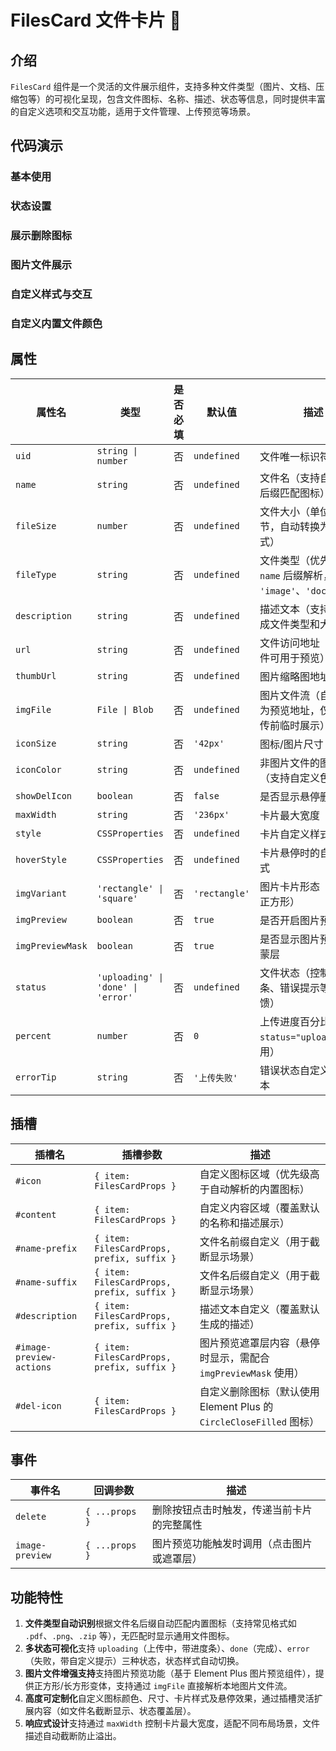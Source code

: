 # FilesCard 文件卡片 📇

## 介绍

`FilesCard` 组件是一个灵活的文件展示组件，支持多种文件类型（图片、文档、压缩包等）的可视化呈现，包含文件图标、名称、描述、状态等信息，同时提供丰富的自定义选项和交互功能，适用于文件管理、上传预览等场景。

## 代码演示

### 基本使用

<demo src="./demos/base.vue"></demo>

### 状态设置

<demo src="./demos/status.vue"></demo>

### 展示删除图标

<demo src="./demos/delete-icon.vue"></demo>

### 图片文件展示

<demo src="./demos/image-preview.vue"></demo>

### 自定义样式与交互

<demo src="./demos/custom-style.vue"></demo>

### 自定义内置文件颜色

<demo src="./demos/custom-color.vue"></demo>

## 属性

| 属性名           | 类型                               | 是否必填 | 默认值        | 描述                                                               |
| ---------------- | ---------------------------------- | -------- | ------------- | ------------------------------------------------------------------ |
| `uid`            | `string \| number`                 | 否       | `undefined`   | 文件唯一标识符                                                     |
| `name`           | `string`                           | 否       | `undefined`   | 文件名（支持自动解析后缀匹配图标）                                 |
| `fileSize`       | `number`                           | 否       | `undefined`   | 文件大小（单位：字节，自动转换为易读格式）                         |
| `fileType`       | `string`                           | 否       | `undefined`   | 文件类型（优先级高于 `name` 后缀解析，如 `'image'`、`'document'`） |
| `description`    | `string`                           | 否       | `undefined`   | 描述文本（支持动态生成文件类型和大小信息）                         |
| `url`            | `string`                           | 否       | `undefined`   | 文件访问地址（图片文件可用于预览）                                 |
| `thumbUrl`       | `string`                           | 否       | `undefined`   | 图片缩略图地址                                                     |
| `imgFile`        | `File \| Blob`                     | 否       | `undefined`   | 图片文件流（自动解析为预览地址，仅用于上传前临时展示）             |
| `iconSize`       | `string`                           | 否       | `'42px'`      | 图标/图片尺寸                                                      |
| `iconColor`      | `string`                           | 否       | `undefined`   | 非图片文件的图标颜色（支持自定义色值）                             |
| `showDelIcon`    | `boolean`                          | 否       | `false`       | 是否显示悬停删除图标                                               |
| `maxWidth`       | `string`                           | 否       | `'236px'`     | 卡片最大宽度                                                       |
| `style`          | `CSSProperties`                    | 否       | `undefined`   | 卡片自定义样式                                                     |
| `hoverStyle`     | `CSSProperties`                    | 否       | `undefined`   | 卡片悬停时的自定义样式                                             |
| `imgVariant`     | `'rectangle' \| 'square'`          | 否       | `'rectangle'` | 图片卡片形态（长方形/正方形）                                      |
| `imgPreview`     | `boolean`                          | 否       | `true`        | 是否开启图片预览功能                                               |
| `imgPreviewMask` | `boolean`                          | 否       | `true`        | 是否显示图片预览遮罩蒙层                                           |
| `status`         | `'uploading' \| 'done' \| 'error'` | 否       | `undefined`   | 文件状态（控制进度条、错误提示等视觉反馈）                         |
| `percent`        | `number`                           | 否       | `0`           | 上传进度百分比（配合 `status="uploading"` 使用）                   |
| `errorTip`       | `string`                           | 否       | `'上传失败'`  | 错误状态自定义提示文本                                             |

## 插槽

| 插槽名                   | 插槽参数                                   | 描述                                                                |
| ------------------------ | ------------------------------------------ | ------------------------------------------------------------------- |
| `#icon`                  | `{ item: FilesCardProps }`                 | 自定义图标区域（优先级高于自动解析的内置图标）                      |
| `#content`               | `{ item: FilesCardProps }`                 | 自定义内容区域（覆盖默认的名称和描述展示）                          |
| `#name-prefix`           | `{ item: FilesCardProps, prefix, suffix }` | 文件名前缀自定义（用于截断显示场景）                                |
| `#name-suffix`           | `{ item: FilesCardProps, prefix, suffix }` | 文件名后缀自定义（用于截断显示场景）                                |
| `#description`           | `{ item: FilesCardProps, prefix, suffix }` | 描述文本自定义（覆盖默认生成的描述）                                |
| `#image-preview-actions` | `{ item: FilesCardProps, prefix, suffix }` | 图片预览遮罩层内容（悬停时显示，需配合 `imgPreviewMask` 使用）      |
| `#del-icon`              | `{ item: FilesCardProps }`                 | 自定义删除图标（默认使用 Element Plus 的 `CircleCloseFilled` 图标） |

## 事件

| 事件名          | 回调参数       | 描述                                       |
| --------------- | -------------- | ------------------------------------------ |
| `delete`        | `{ ...props }` | 删除按钮点击时触发，传递当前卡片的完整属性 |
| `image-preview` | `{ ...props }` | 图片预览功能触发时调用（点击图片或遮罩层） |

## 功能特性

1. **文件类型自动识别**根据文件名后缀自动匹配内置图标（支持常见格式如 `.pdf`、`.png`、`.zip` 等），无匹配时显示通用文件图标。
2. **多状态可视化**支持 `uploading`（上传中，带进度条）、`done`（完成）、`error`（失败，带自定义提示）三种状态，状态样式自动切换。
3. **图片文件增强支持**支持图片预览功能（基于 Element Plus 图片预览组件），提供正方形/长方形变体，支持通过 `imgFile` 直接解析本地图片文件流。
4. **高度可定制化**自定义图标颜色、尺寸、卡片样式及悬停效果，通过插槽灵活扩展内容（如文件名截断显示、状态覆盖层）。
5. **响应式设计**支持通过 `maxWidth` 控制卡片最大宽度，适配不同布局场景，文件描述自动截断防止溢出。
